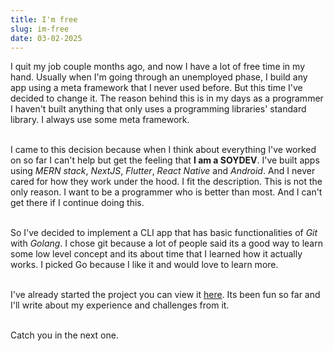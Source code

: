 ```yaml
---
title: I'm free
slug: im-free
date: 03-02-2025
---
```


I quit my job couple months ago, and now I have a lot of free time in my hand. Usually when I'm going through an unemployed phase, I build any app using a meta framework that I never used before. But this time I've decided to change it. The reason behind this is in my days as a programmer I haven't built anything that only uses a programming libraries' standard library. I always use some meta framework.

\
I came to this decision because when I think about everything I've worked on so far I can't help but get the feeling that **I am a SOYDEV**. I've built apps using *MERN stack*, *NextJS*, *Flutter*, *React Native* and *Android*. And I never cared for how they work under the hood. I fit the description. This is not the only reason. I want to be a programmer who is better than most. And I can't get there if I continue doing this.

\
So I've decided to implement a CLI app that has basic functionalities of *Git* with *Golang*. I chose git because a lot of people said its a good way to learn some low level concept and its about time that I learned how it actually works. I picked Go because I like it and would love to learn more.

\
I've already started the project you can view it [here](https://github.com/f1-surya/git-go). Its been fun so far and I'll write about my experience and challenges from it.

\
Catch you in the next one.